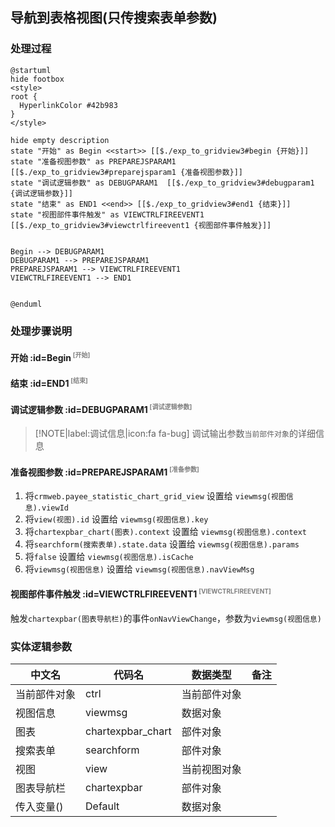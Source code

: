 ## 导航到表格视图(只传搜索表单参数) <!-- {docsify-ignore-all} -->

   

### 处理过程

```plantuml
@startuml
hide footbox
<style>
root {
  HyperlinkColor #42b983
}
</style>

hide empty description
state "开始" as Begin <<start>> [[$./exp_to_gridview3#begin {开始}]]
state "准备视图参数" as PREPAREJSPARAM1  [[$./exp_to_gridview3#preparejsparam1 {准备视图参数}]]
state "调试逻辑参数" as DEBUGPARAM1  [[$./exp_to_gridview3#debugparam1 {调试逻辑参数}]]
state "结束" as END1 <<end>> [[$./exp_to_gridview3#end1 {结束}]]
state "视图部件事件触发" as VIEWCTRLFIREEVENT1  [[$./exp_to_gridview3#viewctrlfireevent1 {视图部件事件触发}]]


Begin --> DEBUGPARAM1
DEBUGPARAM1 --> PREPAREJSPARAM1
PREPAREJSPARAM1 --> VIEWCTRLFIREEVENT1
VIEWCTRLFIREEVENT1 --> END1


@enduml
```


### 处理步骤说明

#### 开始 :id=Begin<sup class="footnote-symbol"> <font color=gray size=1>[开始]</font></sup>




#### 结束 :id=END1<sup class="footnote-symbol"> <font color=gray size=1>[结束]</font></sup>




#### 调试逻辑参数 :id=DEBUGPARAM1<sup class="footnote-symbol"> <font color=gray size=1>[调试逻辑参数]</font></sup>



> [!NOTE|label:调试信息|icon:fa fa-bug]
> 调试输出参数`当前部件对象`的详细信息

#### 准备视图参数 :id=PREPAREJSPARAM1<sup class="footnote-symbol"> <font color=gray size=1>[准备参数]</font></sup>



1. 将`crmweb.payee_statistic_chart_grid_view` 设置给  `viewmsg(视图信息).viewId`
2. 将`view(视图).id` 设置给  `viewmsg(视图信息).key`
3. 将`chartexpbar_chart(图表).context` 设置给  `viewmsg(视图信息).context`
4. 将`searchform(搜索表单).state.data` 设置给  `viewmsg(视图信息).params`
5. 将`false` 设置给  `viewmsg(视图信息).isCache`
6. 将`viewmsg(视图信息)` 设置给  `viewmsg(视图信息).navViewMsg`

#### 视图部件事件触发 :id=VIEWCTRLFIREEVENT1<sup class="footnote-symbol"> <font color=gray size=1>[VIEWCTRLFIREEVENT]</font></sup>



触发`chartexpbar(图表导航栏)`的事件`onNavViewChange`，参数为`viewmsg(视图信息)`


### 实体逻辑参数

|    中文名   |    代码名    |  数据类型      |备注 |
| --------| --------| --------  | --------   |
|当前部件对象|ctrl|当前部件对象||
|视图信息|viewmsg|数据对象||
|图表|chartexpbar_chart|部件对象||
|搜索表单|searchform|部件对象||
|视图|view|当前视图对象||
|图表导航栏|chartexpbar|部件对象||
|传入变量(<i class="fa fa-check"/></i>)|Default|数据对象||
